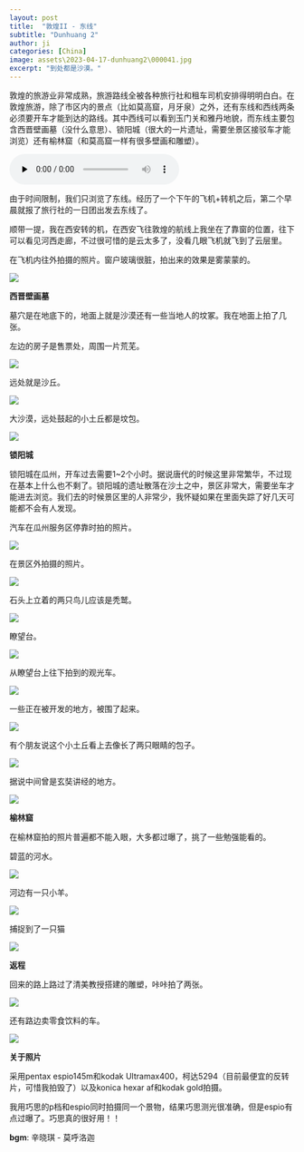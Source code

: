 ```yaml
---
layout: post
title:  "敦煌II - 东线"
subtitle: "Dunhuang 2"
author: ji
categories: [China]
image: assets\2023-04-17-dunhuang2\000041.jpg
excerpt: "到处都是沙漠。"
---
```




敦煌的旅游业非常成熟，旅游路线全被各种旅行社和租车司机安排得明明白白。在敦煌旅游，除了市区内的景点（比如莫高窟，月牙泉）之外，还有东线和西线两条必须要开车才能到达的路线。其中西线可以看到玉门关和雅丹地貌，而东线主要包含西晋壁画墓（没什么意思）、锁阳城（很大的一片遗址，需要坐景区接驳车才能浏览）还有榆林窟（和莫高窟一样有很多壁画和雕塑）。



<audio id="audio" controls="" preload="none">
<source id="mp3" src="..\assets\2023-04-17-dunhuang2\辛晓琪 - 莫呼洛迦.mp3">
</audio>



由于时间限制，我们只浏览了东线。经历了一个下午的飞机+转机之后，第二个早晨就报了旅行社的一日团出发去东线了。

顺带一提，我在西安转的机，在西安飞往敦煌的航线上我坐在了靠窗的位置，往下可以看见河西走廊，不过很可惜的是云太多了，没看几眼飞机就飞到了云层里。

在飞机内往外拍摄的照片。窗户玻璃很脏，拍出来的效果是雾蒙蒙的。

![](..\assets\2023-04-17-dunhuang2\000052.jpg)





**西晋壁画墓**



墓穴是在地底下的，地面上就是沙漠还有一些当地人的坟冢。我在地面上拍了几张。



左边的房子是售票处，周围一片荒芜。

![](..\assets\2023-04-17-dunhuang2\000049.jpg)



远处就是沙丘。

![](..\assets\2023-04-17-dunhuang2\000050.jpg)



大沙漠，远处鼓起的小土丘都是坟包。

![](..\assets\2023-04-17-dunhuang2\000051.jpg)



**锁阳城**



锁阳城在瓜州，开车过去需要1~2个小时。据说唐代的时候这里非常繁华，不过现在基本上什么也不剩了。锁阳城的遗址散落在沙土之中，景区非常大，需要坐车才能进去浏览。我们去的时候景区里的人非常少，我怀疑如果在里面失踪了好几天可能都不会有人发现。



汽车在瓜州服务区停靠时拍的照片。

![](..\assets\2023-04-17-dunhuang2\000048.jpg)



在景区外拍摄的照片。

![](..\assets\2023-04-17-dunhuang2\000047.jpg)



石头上立着的两只鸟儿应该是秃鹫。

![](..\assets\2023-04-17-dunhuang2\000060.jpg)



瞭望台。

![](..\assets\2023-04-17-dunhuang2\000045.jpg)

从瞭望台上往下拍到的观光车。

![](..\assets\2023-04-17-dunhuang2\000041.jpg)



一些正在被开发的地方，被围了起来。

![](..\assets\2023-04-17-dunhuang2\000038.jpg)



有个朋友说这个小土丘看上去像长了两只眼睛的包子。

![](..\assets\2023-04-17-dunhuang2\000046.jpg)



据说中间曾是玄奘讲经的地方。

![](..\assets\2023-04-17-dunhuang2\000039.jpg)



**榆林窟**



在榆林窟拍的照片普遍都不能入眼，大多都过曝了，挑了一些勉强能看的。



碧蓝的河水。

![](..\assets\2023-04-17-dunhuang2\000006.jpg)



河边有一只小羊。

![](..\assets\2023-04-17-dunhuang2\000065.jpg)



捕捉到了一只猫

![](..\assets\2023-04-17-dunhuang2\000068.jpg)



**返程**



回来的路上路过了清美教授搭建的雕塑，咔咔拍了两张。



![](..\assets\2023-04-17-dunhuang2\000004.jpg)



还有路边卖零食饮料的车。

![](..\assets\2023-04-17-dunhuang2\000002.jpg)





**关于照片**

采用pentax espio145m和kodak Ultramax400，柯达5294（目前最便宜的反转片，可惜我拍毁了）以及konica hexar af和kodak gold拍摄。

我用巧思的p档和espio同时拍摄同一个景物，结果巧思测光很准确，但是espio有点过曝了。巧思真的很好用！！



**bgm**: 辛晓琪 - 莫呼洛迦
